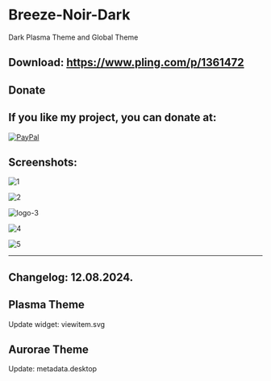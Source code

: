 # Breeze-Noir-Dark
Dark Plasma Theme and Global Theme

Download: https://www.pling.com/p/1361472
-----------------------------------------


<html>
  <head>
    <meta charset="utf-8" />
  </head>
  <body>
    <h2>Donate</h2>
    <h2>If you like my project, you can donate at:</h2>
    <a href="https://www.paypal.com/paypalme/VesnaLazic">
    <img src="PayPal.png" alt="PayPal" />
    </a>
  </body>
</html>



Screenshots:
------------

![1](https://user-images.githubusercontent.com/45247573/234533257-4b6e49a3-3958-434e-a92e-82a3a0b30c0e.png)

![2](https://user-images.githubusercontent.com/45247573/234533285-0a20723a-c305-4eb4-aaeb-c8651b253e28.png)

![logo-3](https://user-images.githubusercontent.com/45247573/234533367-a6d06be8-c68c-4162-b06d-20dca5b9da5d.jpg)

![4](https://user-images.githubusercontent.com/45247573/234533400-aebf2255-7210-402e-a03e-46d175f35f1a.jpg)

![5](https://user-images.githubusercontent.com/45247573/234533450-1da4d1ba-01b5-4ae4-ad23-006667d1dd11.png)

_______________________________________________________________________________________________________________


Changelog: 12.08.2024.
----------------------

Plasma Theme
-------------

Update widget: viewitem.svg

Aurorae Theme
-------------

Update: metadata.desktop






